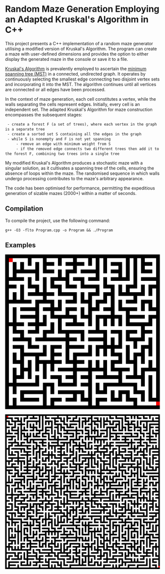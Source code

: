 
# Random Maze Generation Employing an Adapted Kruskal's Algorithm in C++
This project presents a C++ implementation of a random maze generator utilising a modified version of Kruskal's Algorithm. The program can create a maze with user-defined dimensions and provides the option to either display the generated maze in the console or save it to a file.

[Kruskal's Algorithm](https://en.wikipedia.org/wiki/Kruskal%27s_algorithm) is prevalently employed to ascertain the [minimum spanning tree (MST)](https://en.wikipedia.org/wiki/Minimum_spanning_tree) in a connected, undirected graph. It operates by continuously selecting the smallest edge connecting two disjoint vertex sets and incorporating it into the MST. The algorithm continues until all vertices are connected or all edges have been processed.

In the context of maze generation, each cell constitutes a vertex, while the walls separating the cells represent edges. Initially, every cell is an independent set. The adapted Kruskal's Algorithm for maze construction encompasses the subsequent stages:

     - create a forest F (a set of trees), where each vertex in the graph is a separate tree
     - create a sorted set S containing all the edges in the graph
     - while S is nonempty and F is not yet spanning
    	 - remove an edge with minimum weight from S
    	 - if the removed edge connects two different trees then add it to the forest F, combining two trees into a single tree

My modified Kruskal's Algorithm produces a stochastic maze with a singular solution, as it cultivates a spanning tree of the cells, ensuring the absence of loops within the maze. The randomised sequence in which walls undergo processing contributes to the maze's arbitrary appearance.

The code has been optimised for performance, permitting the expeditious generation of sizable mazes (2000+) within a matter of seconds.

## Compilation
To compile the project, use the following command:

    g++ -O3 -flto Program.cpp -o Program && ./Program

## Examples
![Small Maze](https://raw.githubusercontent.com/jackkimmins/Labyrinth-Forge/master/examples/small.png)

![Medium Maze](https://raw.githubusercontent.com/jackkimmins/Labyrinth-Forge/master/examples/medium.png)
